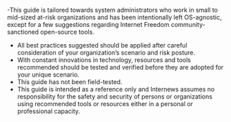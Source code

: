 
-This guide is tailored towards system administrators who work in small to mid-sized at-risk organizations and has been intentionally left OS-agnostic, except for a few suggestions regarding Internet Freedom community-sanctioned open-source tools.
- All best practices suggested should be applied after careful consideration of your organization’s scenario and risk posture.
- With constant innovations in technology, resources and tools recommended should be tested and verified before they are adopted for your unique scenario.
- This guide has not been field-tested.
- This guide is intended as a reference only and Internews assumes no responsibility for the safety and security of persons or organizations using recommended tools or resources either in a personal or professional capacity.

 
